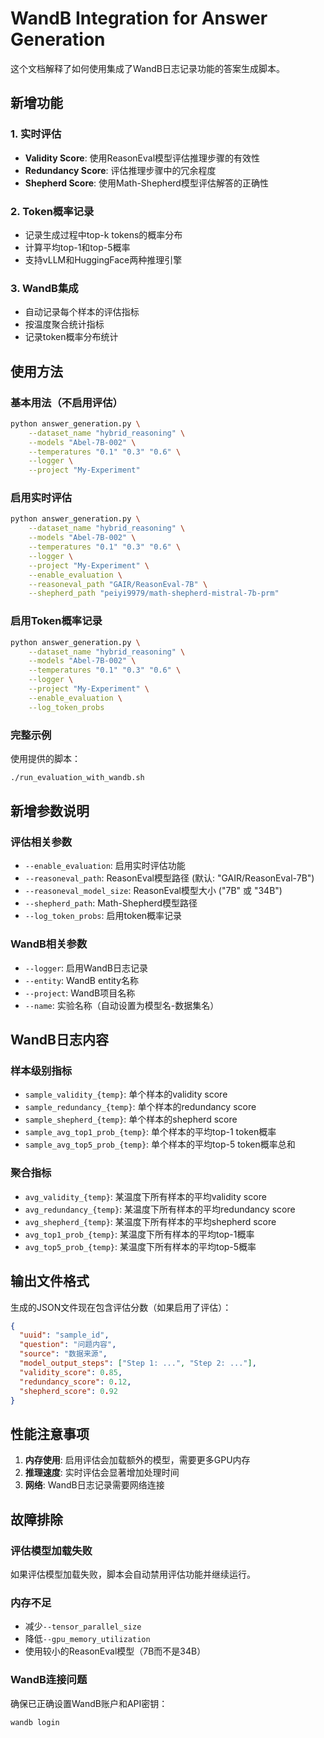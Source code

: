 # WandB Integration for Answer Generation

这个文档解释了如何使用集成了WandB日志记录功能的答案生成脚本。

## 新增功能

### 1. 实时评估
- **Validity Score**: 使用ReasonEval模型评估推理步骤的有效性
- **Redundancy Score**: 评估推理步骤中的冗余程度
- **Shepherd Score**: 使用Math-Shepherd模型评估解答的正确性

### 2. Token概率记录
- 记录生成过程中top-k tokens的概率分布
- 计算平均top-1和top-5概率
- 支持vLLM和HuggingFace两种推理引擎

### 3. WandB集成
- 自动记录每个样本的评估指标
- 按温度聚合统计指标
- 记录token概率分布统计

## 使用方法

### 基本用法（不启用评估）
```bash
python answer_generation.py \
    --dataset_name "hybrid_reasoning" \
    --models "Abel-7B-002" \
    --temperatures "0.1" "0.3" "0.6" \
    --logger \
    --project "My-Experiment"
```

### 启用实时评估
```bash
python answer_generation.py \
    --dataset_name "hybrid_reasoning" \
    --models "Abel-7B-002" \
    --temperatures "0.1" "0.3" "0.6" \
    --logger \
    --project "My-Experiment" \
    --enable_evaluation \
    --reasoneval_path "GAIR/ReasonEval-7B" \
    --shepherd_path "peiyi9979/math-shepherd-mistral-7b-prm"
```

### 启用Token概率记录
```bash
python answer_generation.py \
    --dataset_name "hybrid_reasoning" \
    --models "Abel-7B-002" \
    --temperatures "0.1" "0.3" "0.6" \
    --logger \
    --project "My-Experiment" \
    --enable_evaluation \
    --log_token_probs
```

### 完整示例
使用提供的脚本：
```bash
./run_evaluation_with_wandb.sh
```

## 新增参数说明

### 评估相关参数
- `--enable_evaluation`: 启用实时评估功能
- `--reasoneval_path`: ReasonEval模型路径 (默认: "GAIR/ReasonEval-7B")
- `--reasoneval_model_size`: ReasonEval模型大小 ("7B" 或 "34B")
- `--shepherd_path`: Math-Shepherd模型路径
- `--log_token_probs`: 启用token概率记录

### WandB相关参数
- `--logger`: 启用WandB日志记录
- `--entity`: WandB entity名称
- `--project`: WandB项目名称
- `--name`: 实验名称（自动设置为模型名-数据集名）

## WandB日志内容

### 样本级别指标
- `sample_validity_{temp}`: 单个样本的validity score
- `sample_redundancy_{temp}`: 单个样本的redundancy score  
- `sample_shepherd_{temp}`: 单个样本的shepherd score
- `sample_avg_top1_prob_{temp}`: 单个样本的平均top-1 token概率
- `sample_avg_top5_prob_{temp}`: 单个样本的平均top-5 token概率总和

### 聚合指标
- `avg_validity_{temp}`: 某温度下所有样本的平均validity score
- `avg_redundancy_{temp}`: 某温度下所有样本的平均redundancy score
- `avg_shepherd_{temp}`: 某温度下所有样本的平均shepherd score
- `avg_top1_prob_{temp}`: 某温度下所有样本的平均top-1概率
- `avg_top5_prob_{temp}`: 某温度下所有样本的平均top-5概率

## 输出文件格式

生成的JSON文件现在包含评估分数（如果启用了评估）：
```json
{
  "uuid": "sample_id",
  "question": "问题内容",
  "source": "数据来源",
  "model_output_steps": ["Step 1: ...", "Step 2: ..."],
  "validity_score": 0.85,
  "redundancy_score": 0.12,
  "shepherd_score": 0.92
}
```

## 性能注意事项

1. **内存使用**: 启用评估会加载额外的模型，需要更多GPU内存
2. **推理速度**: 实时评估会显著增加处理时间
3. **网络**: WandB日志记录需要网络连接

## 故障排除

### 评估模型加载失败
如果评估模型加载失败，脚本会自动禁用评估功能并继续运行。

### 内存不足
- 减少`--tensor_parallel_size`
- 降低`--gpu_memory_utilization`
- 使用较小的ReasonEval模型（7B而不是34B）

### WandB连接问题
确保已正确设置WandB账户和API密钥：
```bash
wandb login
```
